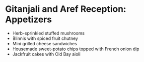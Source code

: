 # Gitanjali and Aref Reception: Appetizers

* Herb-sprinkled stuffed mushrooms
* Blinnis with spiced fruit chutney
* Mini grilled cheese sandwiches
* Housemade sweet-potato chips topped with French onion dip
* Jackfruit cakes with Old Bay aioli
